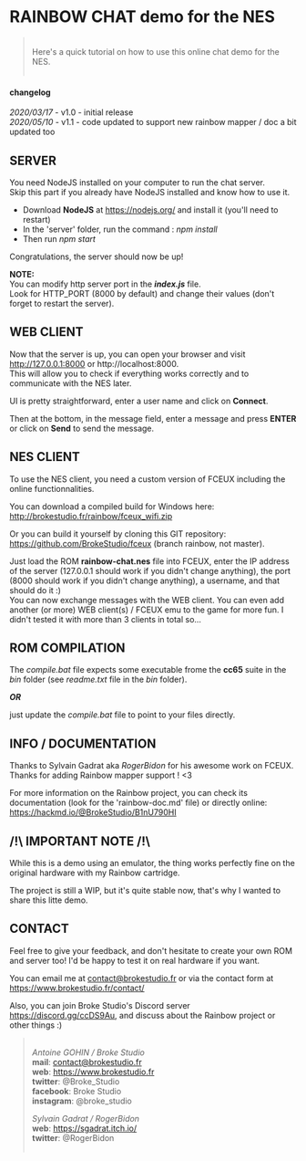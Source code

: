 # RAINBOW CHAT demo for the NES

> &nbsp;  
> Here's a quick tutorial on how to use this online chat demo for the NES.  
> &nbsp;

#### changelog

_2020/03/17_ - v1.0 - initial release  
_2020/05/10_ - v1.1 - code updated to support new rainbow mapper / doc a bit updated too  

## SERVER

You need NodeJS installed on your computer to run the chat server.  
Skip this part if you already have NodeJS installed and know how to use it.

- Download **NodeJS** at https://nodejs.org/ and install it (you'll need to restart)
- In the 'server' folder, run the command : _npm install_
- Then run _npm start_

Congratulations, the server should now be up!

**NOTE:**  
You can modify http server port in the **_index.js_** file.  
Look for HTTP_PORT (8000 by default) and change their values (don't forget to restart the server).

## WEB CLIENT

Now that the server is up, you can open your browser and visit http://127.0.0.1:8000 or http://localhost:8000.  
This will allow you to check if everything works correctly and to communicate with the NES later.

UI is pretty straightforward, enter a user name and click on **Connect**.

Then at the bottom, in the message field, enter a message and press **ENTER** or click on **Send** to send the message.

## NES CLIENT

To use the NES client, you need a custom version of FCEUX including the online functionnalities.

You can download a compiled build for Windows here: http://brokestudio.fr/rainbow/fceux_wifi.zip

Or you can build it yourself by cloning this GIT repository: https://github.com/BrokeStudio/fceux (branch rainbow, not master).

Just load the ROM **rainbow-chat.nes** file into FCEUX, enter the IP address of the server (127.0.0.1 should work if you didn't change anything), the port (8000 should work if you didn't change anything), a username, and that should do it :)  
You can now exchange messages with the WEB client. You can even add another (or more) WEB client(s) / FCEUX emu to the game for more fun. I didn't tested it with more than 3 clients in total so...

## ROM COMPILATION

The _compile.bat_ file expects some executable frome the **cc65** suite in the _bin_ folder (see _readme.txt_ file in the _bin_ folder).

**_OR_**

just update the _compile.bat_ file to point to your files directly.

## INFO / DOCUMENTATION

Thanks to Sylvain Gadrat aka _RogerBidon_ for his awesome work on FCEUX. Thanks for adding Rainbow mapper support ! <3

For more information on the Rainbow project, you can check its documentation (look for the 'rainbow-doc.md' file) or directly online: https://hackmd.io/@BrokeStudio/B1nU790HI

## /!\ IMPORTANT NOTE /!\

While this is a demo using an emulator, the thing works perfectly fine on the original hardware with my Rainbow cartridge.

The project is still a WIP, but it's quite stable now, that's why I wanted to share this litte demo.

## CONTACT

Feel free to give your feedback, and don't hesitate to create your own ROM and server too! I'd be happy to test it on real hardware if you want.

You can email me at contact@brokestudio.fr or via the contact form at https://www.brokestudio.fr/contact/

Also, you can join Broke Studio's Discord server https://discord.gg/ccDS9Au, and discuss about the Rainbow project or other things :)

> &nbsp;  
> _Antoine GOHIN / Broke Studio_  
> **mail**: contact@brokestudio.fr  
> **web**: https://www.brokestudio.fr  
> **twitter**: @Broke_Studio  
> **facebook**: Broke Studio  
> **instagram**: @broke_studio
>
> _Sylvain Gadrat / RogerBidon_  
> **web**: https://sgadrat.itch.io/  
> **twitter**: @RogerBidon  
> &nbsp;

